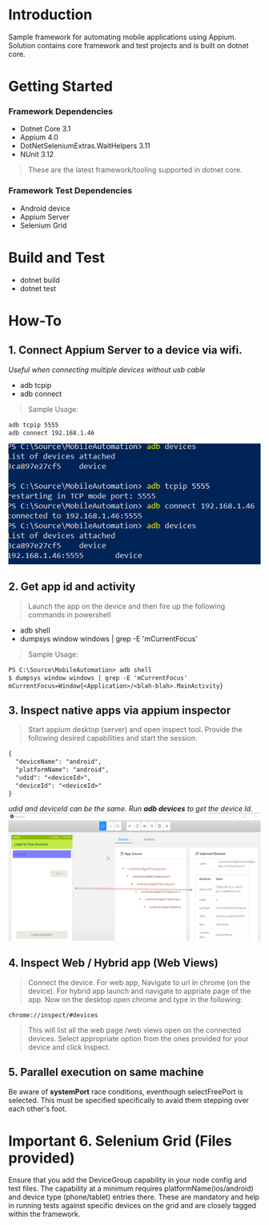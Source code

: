 # Introduction 
Sample framework for automating mobile applications using Appium.
Solution contains core framework and test projects and is built on
dotnet core.

# Getting Started
### Framework Dependencies
- Dotnet Core 3.1
- Appium 4.0
- DotNetSeleniumExtras.WaitHelpers 3.11
- NUnit 3.12
> These are the latest framework/tooling supported in dotnet core.
### Framework Test Dependencies
- Android device
- Appium Server
- Selenium Grid

# Build and Test
- dotnet build
- dotnet test 

# How-To
## 1. Connect Appium Server to a device via wifi.
*Useful when connecting multiple devices without usb cable*
- adb tcpip <portNumber>
- adb connect <ipaddressOfDevice>
> Sample Usage:
```
adb tcpip 5555
adb connect 192.168.1.46
```
![Image of tcp](Documentation\resources\tcp.png)
## 2. Get app id and activity
> Launch the app on the device and then fire up the following commands in powershell
- adb shell
- dumpsys window windows | grep -E 'mCurrentFocus'
> Sample Usage:
``` 
PS C:\Source\MobileAutomation> adb shell
$ dumpsys window windows | grep -E 'mCurrentFocus'
mCurrentFocus=Window{<Application>/<blah-blah>.MainActivity}
```
## 3. Inspect native apps via appium inspector
> Start appium desktop (server) and open inspect tool.
> Provide the following desired capabilities and start the session.
```
{
  "deviceName": "android",
  "platformName": "android",
  "udid": "<deviceId>",
  "deviceId": "<deviceId>"
}

```
*udid and deviceId can be the same. Run **adb devices** to get the device Id.*
![Image of nativeInspect](Documentation\resources\nativeInspect.png)
## 4. Inspect Web / Hybrid app (Web Views)
> Connect the device. For web app, Navigate to url in chrome (on the device). For hybrid app launch and navigate to appriate page of the app. Now on the desktop open chrome and type in the following:
```
chrome://inspect/#devices
```

> This will list all the web page /web views open on the connected devices. Select appropriate option from the ones provided for your device and click Inspect.

## 5. Parallel execution on same machine
Be aware of **systemPort** race conditions, eventhough selectFreePort is selected.
This must be specified specifically to avaid them stepping over each other's foot. 

# Important 6. Selenium Grid (Files provided)
Ensure that you add the DeviceGroup capability in your node config and test files. The capability at a minimum requires platformName(ios/android) and device type (phone/tablet) entries there. These are mandatory and help in running tests against specific devices on the grid and are closely tagged within the framework.

